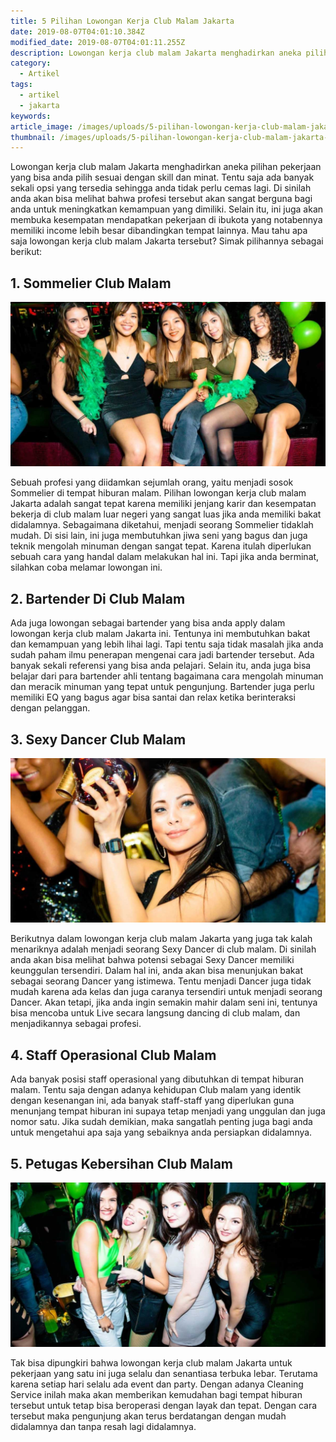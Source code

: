 ```yaml
---
title: 5 Pilihan Lowongan Kerja Club Malam Jakarta
date: 2019-08-07T04:01:10.384Z
modified_date: 2019-08-07T04:01:11.255Z
description: Lowongan kerja club malam Jakarta menghadirkan aneka pilihan pekerjaan yang bisa anda pilih sesuai dengan skill dan minat. Tentu saja ada banyak sekali opsi yang tersedia.
category:
  - Artikel
tags:
  - artikel
  - jakarta
keywords:
article_image: /images/uploads/5-pilihan-lowongan-kerja-club-malam-jakarta-3.jpg
thumbnail: /images/uploads/5-pilihan-lowongan-kerja-club-malam-jakarta-1-014.jpg
---
```

Lowongan kerja club malam Jakarta menghadirkan aneka pilihan pekerjaan yang bisa anda pilih sesuai dengan skill dan minat. Tentu saja ada banyak sekali opsi yang tersedia sehingga anda tidak perlu cemas lagi. Di sinilah anda akan bisa melihat bahwa profesi tersebut akan sangat berguna bagi anda untuk meningkatkan kemampuan yang dimiliki. Selain itu, ini juga akan membuka kesempatan mendapatkan pekerjaan di ibukota yang notabennya memiliki income lebih besar dibandingkan tempat lainnya. Mau tahu apa saja lowongan kerja club malam Jakarta tersebut? Simak pilihannya sebagai berikut:



## 1. Sommelier Club Malam

![5 Pilihan Lowongan Kerja Club Malam Jakarta](/images/uploads/5-pilihan-lowongan-kerja-club-malam-jakarta-3.jpg)

Sebuah profesi yang diidamkan sejumlah orang, yaitu menjadi sosok Sommelier di tempat hiburan malam. Pilihan lowongan kerja club malam Jakarta adalah sangat tepat karena memiliki jenjang karir dan kesempatan bekerja di club malam luar negeri yang sangat luas jika anda memiliki bakat didalamnya. Sebagaimana diketahui, menjadi seorang Sommelier tidaklah mudah. Di sisi lain, ini juga membutuhkan jiwa seni yang bagus dan juga teknik mengolah minuman dengan sangat tepat. Karena itulah diperlukan sebuah cara yang handal dalam melakukan hal ini. Tapi jika anda berminat, silahkan coba melamar lowongan ini.



## 2. Bartender Di Club Malam

Ada juga lowongan sebagai bartender yang bisa anda apply dalam lowongan kerja club malam Jakarta ini. Tentunya ini membutuhkan bakat dan kemampuan yang lebih lihai lagi. Tapi tentu saja tidak masalah jika anda sudah paham ilmu penerapan mengenai cara jadi bartender tersebut. Ada banyak sekali referensi yang bisa anda pelajari. Selain itu, anda juga bisa belajar dari para bartender ahli tentang bagaimana cara mengolah minuman dan meracik minuman yang tepat untuk pengunjung. Bartender juga perlu memiliki EQ yang bagus agar bisa santai dan relax ketika berinteraksi dengan pelanggan.



## 3. Sexy Dancer Club Malam

![5 Pilihan Lowongan Kerja Club Malam Jakarta](/images/uploads/5-pilihan-lowongan-kerja-club-malam-jakarta-2.jpg)

Berikutnya dalam lowongan kerja club malam Jakarta yang juga tak kalah menariknya adalah menjadi seorang Sexy Dancer di club malam. Di sinilah anda akan bisa melihat bahwa potensi sebagai Sexy Dancer memiliki keunggulan tersendiri. Dalam hal ini, anda akan bisa menunjukan bakat sebagai seorang Dancer yang istimewa. Tentu menjadi Dancer juga tidak mudah karena ada kelas dan juga caranya tersendiri untuk menjadi seorang Dancer. Akan tetapi, jika anda ingin semakin mahir dalam seni ini, tentunya bisa mencoba untuk Live secara langsung dancing di club malam, dan menjadikannya sebagai profesi.



## 4. Staff Operasional Club Malam

Ada banyak posisi staff operasional yang dibutuhkan di tempat hiburan malam. Tentu saja dengan adanya kehidupan Club malam yang identik dengan kesenangan ini, ada banyak staff-staff yang diperlukan guna menunjang tempat hiburan ini supaya tetap menjadi yang unggulan dan juga nomor satu. Jika sudah demikian, maka sangatlah penting juga bagi anda untuk mengetahui apa saja yang sebaiknya anda persiapkan didalamnya. 



## 5. Petugas Kebersihan Club Malam

![5 Pilihan Lowongan Kerja Club Malam Jakarta](/images/uploads/5-pilihan-lowongan-kerja-club-malam-jakarta-1.jpg)

Tak bisa dipungkiri bahwa lowongan kerja club malam Jakarta untuk pekerjaan yang satu ini juga selalu dan senantiasa terbuka lebar. Terutama karena setiap hari selalu ada event dan party. Dengan adanya Cleaning Service inilah maka akan memberikan kemudahan bagi tempat hiburan tersebut untuk tetap bisa beroperasi dengan layak dan tepat. Dengan cara tersebut maka pengunjung akan terus berdatangan dengan mudah didalamnya dan tanpa resah lagi didalamnya.
